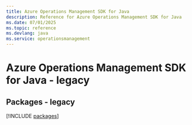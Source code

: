 ```yaml
---
title: Azure Operations Management SDK for Java
description: Reference for Azure Operations Management SDK for Java
ms.date: 07/01/2025
ms.topic: reference
ms.devlang: java
ms.service: operationsmanagement
---
```

# Azure Operations Management SDK for Java - legacy
## Packages - legacy
[!INCLUDE [packages](operations-management-index.md)]